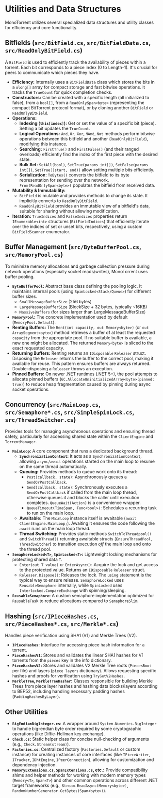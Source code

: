 # Utilities and Data Structures

MonoTorrent utilizes several specialized data structures and utility classes for efficiency and core functionality.

## Bitfields (`src/BitField.cs`, `src/BitFieldData.cs`, `src/ReadOnlyBitField.cs`)

A `BitField` is used to efficiently track the availability of pieces within a torrent. Each bit corresponds to a piece index (0 to Length-1). It's crucial for peers to communicate which pieces they have.

*   **Efficiency:** Internally uses a `BitFieldData` class which stores the bits in a `ulong[]` array for compact storage and fast bitwise operations. It tracks the `TrueCount` for quick completion checks.
*   **Constructors:** Can be created with a specific length (all initialized to false), from a `bool[]`, from a `ReadOnlySpan<byte>` (representing the compact BitTorrent protocol format), or by cloning another `BitField` or `ReadOnlyBitField`.
*   **Operations:**
    *   **Indexing (`this[index]`):** Get or set the value of a specific bit (piece). Setting a bit updates the `TrueCount`.
    *   **Logical Operations:** `And`, `Or`, `Xor`, `NAnd`, `Not` methods perform bitwise operations between this bitfield and another (`ReadOnlyBitField`), modifying this instance.
    *   **Searching:** `FirstTrue()` and `FirstFalse()` (and their ranged overloads) efficiently find the index of the first piece with the desired state.
    *   **Bulk Set:** `SetAll(bool)`, `SetTrue(params int[])`, `SetFalse(params int[])`, `SetTrue((start, end))` allow setting multiple bits efficiently.
    *   **Serialization:** `ToBytes()` converts the bitfield to its byte representation for sending over the network. `From(ReadOnlySpan<byte>)` populates the bitfield from received data.
*   **Mutability & Immutability:**
    *   `BitField` is mutable and provides methods to change its state. It implicitly converts to `ReadOnlyBitField`.
    *   `ReadOnlyBitField` provides an immutable view of a bitfield's data, suitable for sharing without allowing modification.
*   **Iteration:** `TrueIndices` and `FalseIndices` properties return `IEnumerable<int>` structures (`BitFieldIndices`) that efficiently iterate over the indices of set or unset bits, respectively, using a custom `BitFieldScanner` enumerator.

## Buffer Management (`src/ByteBufferPool.cs`, `src/MemoryPool.cs`)

To minimize memory allocations and garbage collection pressure during network operations (especially socket reads/writes), MonoTorrent uses buffer pooling.

*   **`ByteBufferPool`:** Abstract base class defining the pooling logic. It maintains internal pools (using `SpinLocked<Stack/Queue>`) for different buffer sizes.
    *   `SmallMessageBufferSize` (256 bytes)
    *   `LargeMessageBufferSize` (BlockSize + 32 bytes, typically ~16KB)
    *   `MassiveBuffers` (for sizes larger than LargeMessageBufferSize)
*   **`MemoryPool`:** The concrete implementation used by default (`MemoryPool.Default`).
*   **Renting Buffers:** The `Rent(int capacity, out Memory<byte>)` (or `out ArraySegment<byte>`) method retrieves a buffer of at least the requested `capacity` from the appropriate pool. If no suitable buffer is available, a new one might be allocated. The returned `Memory<byte>` is sliced to the exact requested capacity.
*   **Returning Buffers:** Renting returns an `IDisposable` `Releaser` struct. Disposing the `Releaser` returns the buffer to the correct pool, making it available for reuse. This pattern ensures buffers are always returned. Double-disposing a `Releaser` throws an exception.
*   **Pinned Buffers:** On newer .NET runtimes (.NET 5+), the pool attempts to allocate pinned buffers (`GC.AllocateUninitializedArray<byte>(pinned: true)`) to reduce heap fragmentation caused by pinning during async socket operations.

## Concurrency (`src/MainLoop.cs`, `src/Semaphore*.cs`, `src/SimpleSpinLock.cs`, `src/ThreadSwitcher.cs`)

Provides tools for managing asynchronous operations and ensuring thread safety, particularly for accessing shared state within the `ClientEngine` and `TorrentManager`.

*   **`MainLoop`:** A core component that runs a dedicated background thread.
    *   **`SynchronizationContext`:** It acts as a `SynchronizationContext`, allowing `async/await` operations started on the main loop to resume on the same thread automatically.
    *   **Queuing:** Provides methods to queue work onto its thread:
        *   `Post(callback, state)`: Asynchronously queues a `SendOrPostCallback`.
        *   `Send(callback, state)`: Synchronously executes a `SendOrPostCallback` if called from the main loop thread, otherwise queues it and blocks the caller until execution completes. `QueueWait(Action)` is a convenience wrapper.
        *   `QueueTimeout(TimeSpan, Func<bool>)`: Schedules a recurring task to run on the main loop.
    *   **Awaitable:** The `MainLoop` instance itself is awaitable (`await ClientEngine.MainLoop;`). Awaiting it ensures the code following the `await` runs on the main loop thread.
    *   **Thread Switching:** Provides static methods `SwitchToThreadpool()` and `SwitchThread()` returning awaitable structs (`EnsureThreadPool`, `ThreadSwitcher`) to transition execution *off* the main loop and onto the thread pool.
*   **`SemaphoreLocked<T>`, `SpinLocked<T>`:** Lightweight locking mechanisms for protecting shared data `T`.
    *   `Enter(out T value)` or `EnterAsync()`: Acquire the lock and get access to the protected value. Returns an `IDisposable` `Releaser` struct.
    *   `Releaser.Dispose()`: Releases the lock. The `using` statement is the typical way to ensure release. `SemaphoreLocked` uses `ReusableSemaphore` internally, while `SpinLocked` uses `Interlocked.CompareExchange` with spinning/sleeping.
*   **`ReusableSemaphore`:** A custom semaphore implementation optimized for `ReusableTask` to reduce allocations compared to `SemaphoreSlim`.

## Hashing (`src/IPieceHashes.cs`, `src/PieceHashes*.cs`, `src/Merkle*.cs`)

Handles piece verification using SHA1 (V1) and Merkle Trees (V2).

*   **`IPieceHashes`:** Interface for accessing piece hash information for a torrent.
*   **`PieceHashesV1`:** Stores and validates the linear SHA1 hashes for V1 torrents from the `pieces` key in the info dictionary.
*   **`PieceHashesV2`:** Stores and validates V2 Merkle Tree roots (`PiecesRoot` per file) and layers (`piece layers` dictionary). Allows requesting specific hashes and proofs for verification using `TryGetV2Hashes`.
*   **`MerkleTree`, `MerkleTreeHasher`:** Classes responsible for building Merkle Trees from piece layer hashes and hashing data blocks/layers according to BEP52, including handling necessary padding hashes (`PaddingHashesByLayer`).

## Other Utilities

*   **`BigEndianBigInteger.cs`:** A wrapper around `System.Numerics.BigInteger` to handle big-endian byte order required by some cryptographic operations (like Diffie-Hellman key exchange).
*   **`Check.cs`:** Static helper class for concise null-checking of arguments (e.g., `Check.Stream(stream)`).
*   **`Factories.cs`:** Centralized factory (`Factories.Default` or custom instance) for creating instances of core interfaces (like `IPieceWriter`, `ITracker`, `IDhtEngine`, `IPeerConnection`), allowing for customization and dependency injection.
*   **`MemoryExtensions.cs`, `SpanExtensions.cs`, etc.:** Provide compatibility shims and helper methods for working with modern memory types (`Memory<T>`, `Span<T>`) and other common operations across different .NET target frameworks (e.g., `Stream.ReadAsync(Memory<byte>)`, `RandomNumberGenerator.GetBytes(Span<byte>)`).